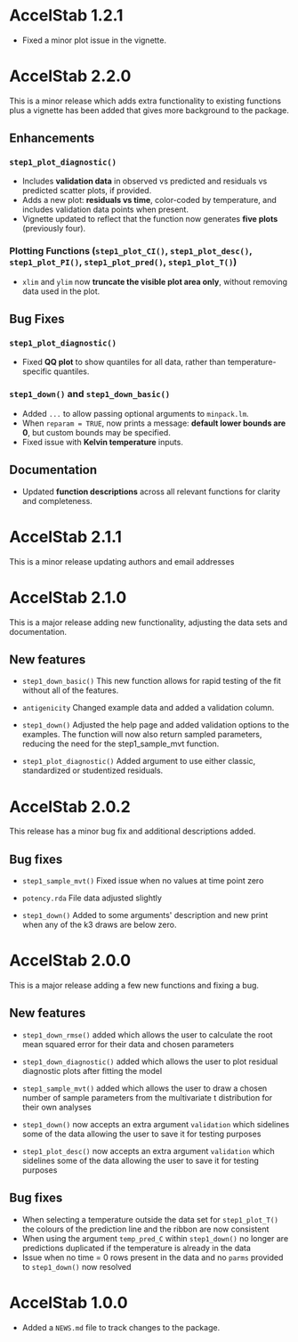 # AccelStab 1.2.1

- Fixed a minor plot issue in the vignette.

# AccelStab 2.2.0

This is a minor release which adds extra functionality to existing functions plus
a vignette has been added that gives more background to the package.

## Enhancements

### `step1_plot_diagnostic()`
- Includes **validation data** in observed vs predicted and residuals vs predicted scatter plots, if provided.
- Adds a new plot: **residuals vs time**, color-coded by temperature, and includes validation data points when present.
- Vignette updated to reflect that the function now generates **five plots** (previously four).

### Plotting Functions (`step1_plot_CI()`, `step1_plot_desc()`, `step1_plot_PI()`, `step1_plot_pred()`, `step1_plot_T()`)
- `xlim` and `ylim` now **truncate the visible plot area only**, without removing data used in the plot.

## Bug Fixes

### `step1_plot_diagnostic()`
- Fixed **QQ plot** to show quantiles for all data, rather than temperature-specific quantiles.

### `step1_down()` and `step1_down_basic()`
- Added `...` to allow passing optional arguments to `minpack.lm`.
- When `reparam = TRUE`, now prints a message: **default lower bounds are 0**, but custom bounds may be specified.
- Fixed issue with **Kelvin temperature** inputs.

## Documentation

- Updated **function descriptions** across all relevant functions for clarity and completeness.

# AccelStab 2.1.1

This is a minor release updating authors and email addresses

# AccelStab 2.1.0

This is a major release adding new functionality, adjusting the data sets and documentation.

## New features

-   `step1_down_basic()` This new function allows for rapid testing of the fit without 
    all of the features.

-   `antigenicity` Changed example data and added a validation column.

-   `step1_down()` Adjusted the help page and added validation options to the examples.
    The function will now also return sampled parameters, reducing the need for the 
    step1_sample_mvt function.

-   `step1_plot_diagnostic()` Added argument to use either classic, standardized or 
    studentized residuals.


# AccelStab 2.0.2

This release has a minor bug fix and additional descriptions added.

## Bug fixes

-   `step1_sample_mvt()` Fixed issue when no values at time point zero

-   `potency.rda` File data adjusted slightly

-   `step1_down()` Added to some arguments' description and new print 
    when any of the k3 draws are below zero.


# AccelStab 2.0.0

This is a major release adding a few new functions and fixing a bug.

## New features

-   `step1_down_rmse()` added which allows the user to calculate the
    root mean squared error for their data and chosen parameters

-   `step1_down_diagnostic()` added which allows the user to plot
    residual diagnostic plots after fitting the model

-   `step1_sample_mvt()` added which allows the user to draw a chosen
    number of sample parameters from the multivariate t distribution for
    their own analyses
    
-   `step1_down()` now accepts an extra argument `validation` which
    sidelines some of the data allowing the user to save it for testing
    purposes

-   `step1_plot_desc()` now accepts an extra argument `validation` which
    sidelines some of the data allowing the user to save it for testing
    purposes

## Bug fixes

-   When selecting a temperature outside the data set for
    `step1_plot_T()` the colours of the prediction line and the ribbon
    are now consistent
-   When using the argument `temp_pred_C` within `step1_down()` no longer
    are predictions duplicated if the temperature is already in the data
-   Issue when no time = 0 rows present in the data and no `parms` provided
    to `step1_down()` now resolved

# AccelStab 1.0.0

-   Added a `NEWS.md` file to track changes to the package.
